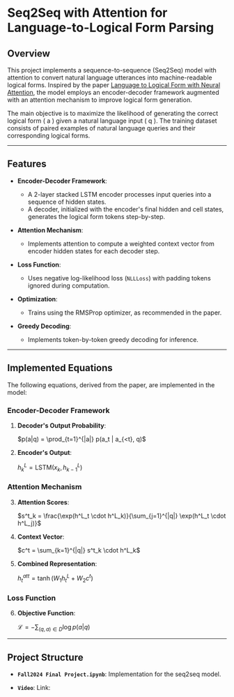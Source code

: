 # **Seq2Seq with Attention for Language-to-Logical Form Parsing**

## **Overview**
This project implements a sequence-to-sequence (Seq2Seq) model with attention to convert natural language utterances into machine-readable logical forms. Inspired by the paper [Language to Logical Form with Neural Attention](https://aclanthology.org/P16-1004.pdf), the model employs an encoder-decoder framework augmented with an attention mechanism to improve logical form generation.

The main objective is to maximize the likelihood of generating the correct logical form \( a \) given a natural language input \( q \). The training dataset consists of paired examples of natural language queries and their corresponding logical forms.

---

## **Features**
- **Encoder-Decoder Framework**:
  - A 2-layer stacked LSTM encoder processes input queries into a sequence of hidden states.
  - A decoder, initialized with the encoder's final hidden and cell states, generates the logical form tokens step-by-step.
  
- **Attention Mechanism**:
  - Implements attention to compute a weighted context vector from encoder hidden states for each decoder step.

- **Loss Function**:
  - Uses negative log-likelihood loss (`NLLLoss`) with padding tokens ignored during computation.

- **Optimization**:
  - Trains using the RMSProp optimizer, as recommended in the paper.

- **Greedy Decoding**:
  - Implements token-by-token greedy decoding for inference.

---

## **Implemented Equations**
The following equations, derived from the paper, are implemented in the model:

### Encoder-Decoder Framework
1. **Decoder's Output Probability**:

   $p(a|q) = \prod_{t=1}^{|a|} p(a_t | a_{<t}, q)$


2. **Encoder's Output**:
   
   $h^L_k = \text{LSTM}(x_k, h^L_{k-1})$
  

### Attention Mechanism
3. **Attention Scores**:

   $s^t_k = \frac{\exp(h^L_t \cdot h^L_k)}{\sum_{j=1}^{|q|} \exp(h^L_t \cdot h^L_j)}$

5. **Context Vector**:

   $c^t = \sum_{k=1}^{|q|} s^t_k \cdot h^L_k$

7. **Combined Representation**:

   $h^{att}_t = \tanh(W_1 h^L_t + W_2 c^t)$

### Loss Function
6. **Objective Function**:

   $\mathcal{L} = -\sum_{(q,a) \in D} \log p(a|q)$

---

## **Project Structure**
- **`Fall2024 Final Project.ipynb`**:
  Implementation for the seq2seq model.

- **`Video`**:
  Link: 
  

  
